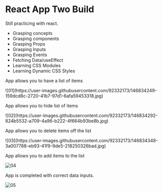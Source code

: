 # React App Two Build

Still practicing with react.
- Grasping concepts
- Grasping components
- Grasping Props
- Grasping Inputs
- Grasping Events
- Fetching Data/useEffect
- Learning CSS Modules
- Learning Dynamic CSS Styles

App allows you to have a list of items
<p>
 ![01](https://user-images.githubusercontent.com/92332173/146834249-159dcd8c-2720-41b7-97d1-6afa59453318.jpg)

App allows you to hide list of items
 <p>
![02](https://user-images.githubusercontent.com/92332173/146834292-824b5532-a709-4a96-b222-4f664b93be8b.jpg)

App allows you to delete items off the list
  <p>
![03](https://user-images.githubusercontent.com/92332173/146834348-3a007788-eb93-41f9-9de5-218250326bad.jpg)

App allows you to add items to the list
    <p>
![04](https://user-images.githubusercontent.com/92332173/146834406-e2e123ce-5b21-4923-8ea3-af1e3ec6fab4.jpg)

App is completed with correct data inputs.
    <p>
![05](https://user-images.githubusercontent.com/92332173/146834471-afe8f8a9-9c7b-42c3-84b4-63469a67390a.jpg)